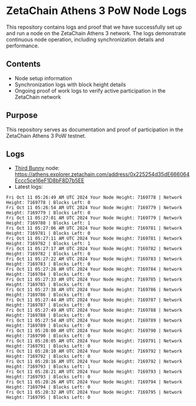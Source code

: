 # ZetaChain Athens 3 PoW Node Logs
This repository contains logs and proof that we have successfully set up and run a node on the ZetaChain Athens 3 network. The logs demonstrate continuous node operation, including synchronization details and performance.

## Contents
- Node setup information
- Synchronization logs with block height details
- Ongoing proof of work logs to verify active participation in the ZetaChain network

## Purpose
This repository serves as documentation and proof of participation in the ZetaChain Athens 3 PoW testnet.

## Logs

- [Third Bunny](https://thirdbunny.xyz/) node: https://athens.explorer.zetachain.com/address/0x225254d35dE666064Eccc5ce16eF1D8bF8D7b5EE
- Latest logs:
```
Fri Oct 11 05:26:49 AM UTC 2024 Your Node Height: 7169778 | Network Height: 7169778 | Blocks Left: 0
Fri Oct 11 05:26:54 AM UTC 2024 Your Node Height: 7169779 | Network Height: 7169779 | Blocks Left: 0
Fri Oct 11 05:27:01 AM UTC 2024 Your Node Height: 7169779 | Network Height: 7169780 | Blocks Left: 1
Fri Oct 11 05:27:06 AM UTC 2024 Your Node Height: 7169781 | Network Height: 7169781 | Blocks Left: 0
Fri Oct 11 05:27:11 AM UTC 2024 Your Node Height: 7169781 | Network Height: 7169782 | Blocks Left: 1
Fri Oct 11 05:27:17 AM UTC 2024 Your Node Height: 7169782 | Network Height: 7169782 | Blocks Left: 0
Fri Oct 11 05:27:22 AM UTC 2024 Your Node Height: 7169783 | Network Height: 7169783 | Blocks Left: 0
Fri Oct 11 05:27:28 AM UTC 2024 Your Node Height: 7169784 | Network Height: 7169784 | Blocks Left: 0
Fri Oct 11 05:27:33 AM UTC 2024 Your Node Height: 7169785 | Network Height: 7169785 | Blocks Left: 0
Fri Oct 11 05:27:38 AM UTC 2024 Your Node Height: 7169786 | Network Height: 7169786 | Blocks Left: 0
Fri Oct 11 05:27:44 AM UTC 2024 Your Node Height: 7169787 | Network Height: 7169787 | Blocks Left: 0
Fri Oct 11 05:27:49 AM UTC 2024 Your Node Height: 7169788 | Network Height: 7169788 | Blocks Left: 0
Fri Oct 11 05:27:54 AM UTC 2024 Your Node Height: 7169789 | Network Height: 7169789 | Blocks Left: 0
Fri Oct 11 05:28:00 AM UTC 2024 Your Node Height: 7169790 | Network Height: 7169790 | Blocks Left: 0
Fri Oct 11 05:28:05 AM UTC 2024 Your Node Height: 7169791 | Network Height: 7169791 | Blocks Left: 0
Fri Oct 11 05:28:10 AM UTC 2024 Your Node Height: 7169792 | Network Height: 7169792 | Blocks Left: 0
Fri Oct 11 05:28:16 AM UTC 2024 Your Node Height: 7169792 | Network Height: 7169793 | Blocks Left: 1
Fri Oct 11 05:28:21 AM UTC 2024 Your Node Height: 7169793 | Network Height: 7169793 | Blocks Left: 0
Fri Oct 11 05:28:26 AM UTC 2024 Your Node Height: 7169794 | Network Height: 7169794 | Blocks Left: 0
Fri Oct 11 05:28:32 AM UTC 2024 Your Node Height: 7169795 | Network Height: 7169795 | Blocks Left: 0
```
